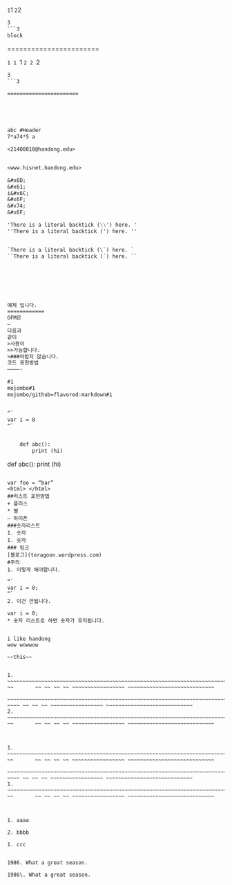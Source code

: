 `1`1
``2``2
```3
3
```3
block
```

=======================

`1
1
`1
``2
2
``2
```3
3
```3

=======================





abc #Header
7*a74*5 a

<21400810@handong.edu>


<www.hisnet.handong.edu>

&#x6D;
&#x61;
i&#x6C;
&#x6F;
&#x74;
&#x6F;

'There is a literal backtick (\\') here. '
''There is a literal backtick (') here. ''


`There is a literal backtick (\`) here. `
``There is a literal backtick (`) here. ``







예제 입니다.
============
GFM은
—
다음과
같이
>사용이
>>가능합니다.
>###어렵지 않습니다.
코드 표현방법
————-

#1
mojombo#1
mojombo/github=flavored-markdown#1


“`
var i = 0
“`


    def abc():
        print (hi)


```
def abc():
    print (hi)
```

var foo = “bar”
<html> </html>
##리스트 표현방법
+ 플러스
* 별
– 하이픈
###숫자리스트
1. 숫자
1. 숫자
### 링크
[블로그](teragoon.wordpress.com)
#주의
1. 이렇게 해야합니다.

“`
var i = 0;
“`
2. 이건 안됩니다.

var i = 0;
* 숫자 리스트로 하면 숫자가 유지됩니다.


i like handong
wow wowwow

~~this~~


1.    ~~~~~~~~~~~~~~~~~~~~~~~~~~~~~~~~~~~~~~~~~~~~~~~~~~~~~~~~~~~~~~~~~~~~~~~~~~~~~~~~~~~~~~~~~~~~~~~~~~~~~~~~~~~~~~~~~~~~~~~~~~~~~~~ ~~       ~~ ~~ ~~ ~~ ~~~~~~~~~~~~~~~~~ ~~~~~~~~~~~~~~~~~~~~~~~~~~~~
      ~~~~~~~~~~~~~~~~~~~~~~~~~~~~~~~~~~~~~~~~~~~~~~~~~~~~~~~~~~~~~~~~~~~~~~~~~~~~~~~~~~~~~~~~~~~~~~~~~~~~~~~~~~~~~~~~~~~~~~~~~~~~~~~         ~~~~ ~~ ~~ ~~ ~~~~~~~~~~~~~~~~~ ~~~~~~~~~~~~~~~~~~~~~~~~~~~~
2.    ~~~~~~~~~~~~~~~~~~~~~~~~~~~~~~~~~~~~~~~~~~~~~~~~~~~~~~~~~~~~~~~~~~~~~~~~~~~~~~~~~~~~~~~~~~~~~~~~~~~~~~~~~~~~~~~~~~~~~~~~~~~~~~~ ~~       ~~ ~~ ~~ ~~ ~~~~~~~~~~~~~~~~~ ~~~~~~~~~~~~~~~~~~~~~~~~~~~~



1.    ~~~~~~~~~~~~~~~~~~~~~~~~~~~~~~~~~~~~~~~~~~~~~~~~~~~~~~~~~~~~~~~~~~~~~~~~~~~~~~~~~~~~~~~~~~~~~~~~~~~~~~~~~~~~~~~~~~~~~~~~~~~~~~~ ~~       ~~ ~~ ~~ ~~ ~~~~~~~~~~~~~~~~~ ~~~~~~~~~~~~~~~~~~~~~~~~~~~~
      ~~~~~~~~~~~~~~~~~~~~~~~~~~~~~~~~~~~~~~~~~~~~~~~~~~~~~~~~~~~~~~~~~~~~~~~~~~~~~~~~~~~~~~~~~~~~~~~~~~~~~~~~~~~~~~~~~~~~~~~~~~~~~~~         ~~~~ ~~ ~~ ~~ ~~~~~~~~~~~~~~~~~ ~~~~~~~~~~~~~~~~~~~~~~~~~~~~
1.    ~~~~~~~~~~~~~~~~~~~~~~~~~~~~~~~~~~~~~~~~~~~~~~~~~~~~~~~~~~~~~~~~~~~~~~~~~~~~~~~~~~~~~~~~~~~~~~~~~~~~~~~~~~~~~~~~~~~~~~~~~~~~~~~ ~~       ~~ ~~ ~~ ~~ ~~~~~~~~~~~~~~~~~ ~~~~~~~~~~~~~~~~~~~~~~~~~~~~



1. aaaa

2. bbbb

1. ccc


1986. What a great season.

1986\. What a great season. 


